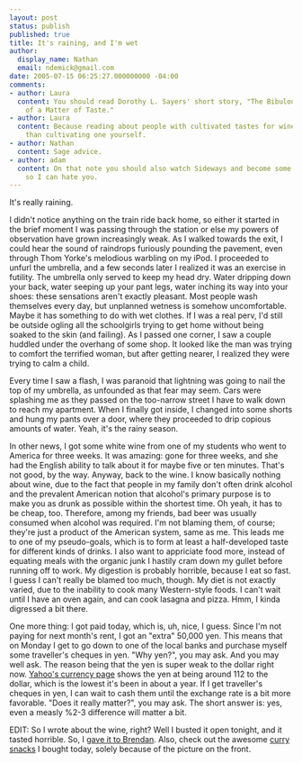 ```yaml
---
layout: post
status: publish
published: true
title: It's raining, and I'm wet
author:
  display_name: Nathan
  email: ndemick@gmail.com
date: 2005-07-15 06:25:27.000000000 -04:00
comments:
- author: Laura
  content: You should read Dorothy L. Sayers' short story, "The Bibulous Business
    of a Matter of Taste."
- author: Laura
  content: Because reading about people with cultivated tastes for wine is easier
    than cultivating one yourself.
- author: Nathan
  content: Sage advice.
- author: adam
  content: On that note you should also watch Sideways and become some wine freak
    so I can hate you.
---
```

It's really raining.

I didn't notice anything on the train ride back home, so either it started in
the brief moment I was passing through the station or else my powers of
observation have grown increasingly weak. As I walked towards the exit, I
could hear the sound of raindrops furiously pounding the pavement, even through
Thom Yorke's melodious warbling on my iPod. I proceeded to unfurl the umbrella,
and a few seconds later I realized it was an exercise in futility. The umbrella
only served to keep my head dry. Water dripping down your back, water seeping
up your pant legs, water inching its way into your shoes: these sensations
aren't exactly pleasant. Most people wash themselves every day, but unplanned
wetness is somehow uncomfortable. Maybe it has something to do with wet clothes.
If I was a real perv, I'd still be outside ogling all the schoolgirls trying to
get home without being soaked to the skin (and failing). As I passed one corner,
I saw a couple huddled under the overhang of some shop. It looked like the man
was trying to comfort the terrified woman, but after getting nearer, I realized
they were trying to calm a child.

Every time I saw a flash, I was paranoid that lightning was going to nail the
top of my umbrella, as unfounded as that fear may seem. Cars were splashing me
as they passed on the too-narrow street I have to walk down to reach my
apartment. When I finally got inside, I changed into some shorts and hung my
pants over a door, where they proceeded to drip copious amounts of water.
Yeah, it's the rainy season.

In other news, I got some white wine from one of my students who went to
America for three weeks. It was amazing: gone for three weeks, and she had the
English ability to talk about it for maybe five or ten minutes. That's not
good, by the way. Anyway, back to the wine. I know basically nothing about
wine, due to the fact that people in my family don't often drink alcohol and
the prevalent American notion that alcohol's primary purpose is to make you as
drunk as possible within the shortest time. Oh yeah, it has to be cheap, too.
Therefore, among my friends, bad beer was usually consumed when alcohol was
required. I'm not blaming them, of course; they're just a product of the
American system, same as me. This leads me to one of my pseudo-goals, which is
to form at least a half-developed taste for different kinds of drinks. I also
want to appriciate food more, instead of equating meals with the organic junk
I hastily cram down my gullet before running off to work. My digestion is
probably horrible, because I eat so fast. I guess I can't really be blamed too
much, though. My diet is not exactly varied, due to the inability to cook many
Western-style foods. I can't wait until I have an oven again, and can cook
lasagna and pizza. Hmm, I kinda digressed a bit there.

One more thing: I got paid today, which is, uh, nice, I guess. Since I'm not
paying for next month's rent, I got an "extra" 50,000 yen. This means that on
Monday I get to go down to one of the local banks and purchase myself some
traveller's cheques in yen. "Why yen?", you may ask. And you may well ask. The
reason being that the yen is super weak to the dollar right now.
<a href="http://finance.yahoo.com/currency?u">Yahoo's currency page</a> shows
the yen at being around 112 to the dollar, which is the lowest it's been in
about a year. If I get traveller's cheques in yen, I can wait to cash them
until the exchange rate is a bit more favorable. "Does it really matter?", you
may ask. The short answer is: yes, even a measly %2-3 difference will matter a bit.

EDIT: So I wrote about the wine, right? Well I busted it open tonight, and it
tasted horrible. So, I <a href="/images/random/double_fisting.jpg">gave it to Brendan</a>.
Also, check out the awesome <a href="/images/random/indo-curry-snacks.jpg">curry snacks</a>
I bought today, solely because of the picture on the front.
